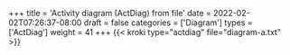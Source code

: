 +++
title = 'Activity diagram (ActDiag) from file'
date = 2022-02-02T07:26:37-08:00
draft = false
categories = ['Diagram']
types =  ['ActDiag']
weight = 41
+++
{{< kroki type="actdiag" file="diagram-a.txt" >}}
